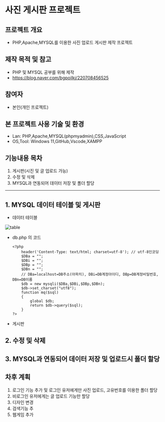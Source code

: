 # 사진 게시판 프로젝트
## 프로젝트 개요
* PHP,Apache,MYSQL를 이용한 사진 업로드 게시판 제작 프로젝트
## 제작 목적 및 참고
* PHP 및 MYSQL 공부를 위해 제작
* https://blog.naver.com/bgpoilkj/220708456525
## 참여자
* 본인(개인 프로젝트)
## 본 프로젝트 사용 기술 및 환경
* Lan: PHP,Apache,MYSQL(phpmyadmin),CSS,JavaScript
* OS,Tool: Windows 11,GitHub,Vscode,XAMPP
## 기능내용 목차
1. 게시판(시진 및 글 업로드 가능)
2. 수정 및 삭제
3. MYSQL과 연동되어 데이터 저장 및 폴더 할당
****
## 1. MYSQL 데이터 테이블 및 게시판
  * 데이터 테이블

![table](https://github.com/KSL78/PHPboard/assets/53367924/79f89179-5dce-495a-a208-2d930d411e77)
  * db.php 의 코드

        <?php
	        header('Content-Type: text/html; charset=utf-8'); // utf-8인코딩
	        $DBa = "";
	        $DBi = "";
	        $DBp = "";
	        $DBn = "";
	        // DBa=localhost=DB주소(아파치), DBi=DB계정아이디, DBp=DB계정비밀번호, DBn=DB이름
	        $db = new mysqli($DBa,$DBi,$DBp,$DBn); 
	        $db->set_charset("utf8");
	        function mq($sql)
	        {
		        global $db;
		        return $db->query($sql);
	        }
        ?>
  * 게시판

## 2. 수정 및 삭제
## 3. MYSQL과 연동되어 데이터 저장 및 업로드시 폴더 할당

## 차후 계획
1. 로그인 기능 추가 및 로그인 유저에게만 사진 업로드, 고유번호를 이용한 폴더 할당
2. 비로그인 유저에게는 글 업로드 기능만 할당
3. 디자인 변경
4. 검색기능 추 
5. 웹게임 추가
